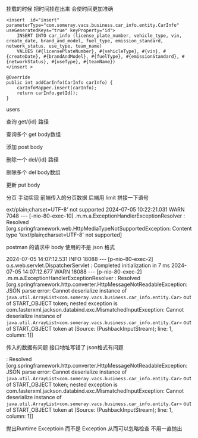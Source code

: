 挂载的时候 把时间挂在出来 会使时间更加准确







```
<insert  id="insert" parameterType="com.someray.vacs.business.car_info.entity.CarInfo" useGeneratedKeys="true" keyProperty="id">
    INSERT INTO car_info (license_plate_number, vehicle_type, vin, create_date, brand_and_model, fuel_type, emission_standard, network_status, use_type, team_name)
    VALUES (#{licensePlateNumber}, #{vehicleType}, #{vin}, #{createDate}, #{brandAndModel}, #{fuelType}, #{emissionStandard}, #{networkStatus}, #{useType}, #{teamName})
</insert >
```




```
@Override
public int addCarInfo(CarInfo carInfo) {
    carInfoMapper.insert(carInfo);
    return carInfo.getId();
}
```










users



查询
get/{id}
路径


查询多个
get
body数组



添加
post
body


删除一个
del/{id}
路径



删除多个
del
body数组



更新
put
body









分页 手动实现
前端传入的分页数据
后端用 limit 拼接一下语句





ext/plain;charset=UTF-8' not supported
2024-07-05 10:22:21.031  WARN 7048 --- [-nio-80-exec-10] .m.m.a.ExceptionHandlerExceptionResolver : Resolved [org.springframework.web.HttpMediaTypeNotSupportedException: Content type 'text/plain;charset=UTF-8' not supported]

postman 的请求中 body 使用的不是 json 格式






2024-07-05 14:07:12.531  INFO 18088 --- [p-nio-80-exec-2] o.s.web.servlet.DispatcherServlet        : Completed initialization in 7 ms
2024-07-05 14:07:12.677  WARN 18088 --- [p-nio-80-exec-2] .m.m.a.ExceptionHandlerExceptionResolver : Resolved [org.springframework.http.converter.HttpMessageNotReadableException: JSON parse error: Cannot deserialize instance of `java.util.ArrayList<com.someray.vacs.business.car_info.entity.Car>` out of START_OBJECT token; nested exception is com.fasterxml.jackson.databind.exc.MismatchedInputException: Cannot deserialize instance of `java.util.ArrayList<com.someray.vacs.business.car_info.entity.Car>` out of START_OBJECT token
 at [Source: (PushbackInputStream); line: 1, column: 1]]


传入的数据有问题
    接口地址写错了
    json格式有问题


 : Resolved [org.springframework.http.converter.HttpMessageNotReadableException: JSON parse error: Cannot deserialize instance of `java.util.ArrayList<com.someray.vacs.business.car_info.entity.Car>` out of START_OBJECT token; nested exception is com.fasterxml.jackson.databind.exc.MismatchedInputException: Cannot deserialize instance of `java.util.ArrayList<com.someray.vacs.business.car_info.entity.Car>` out of START_OBJECT token
 at [Source: (PushbackInputStream); line: 1, column: 1]]







抛出Runtime Exceptioin 而不是 Exception 从而可以忽略检查 不用一直抛出




